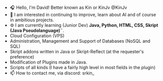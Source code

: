 - 🎧 Hello, I'm David! Better known as Kin or KinJv @KinJv
- 👀 I am interested in continuing to improve, learn about AI and of course in ambitious projects.
- ⚙️ I am currently learning (Junior Dev) **Java, Python, HTML, CSS, Skript (Java Pseudolanguage)¨**.
- Cloud Configuration (VPS)
- Administration, Management and Support of Databases (NoSQL and SQL)
- Skript addons written in Java or Skript-Reflect (at the requester's preference)
- Modification of Plugins made in Java.
- Scripts of all kinds (I have a fairly high level in most fields in the plugin)
- 📫 How to contact me, via discord: srkin_
<!---
KinJv/KinJv is a ✨ special ✨ repository because its `README.md` (this file) appears on your GitHub profile.
You can click the Preview link to take a look at your changes.
--->
